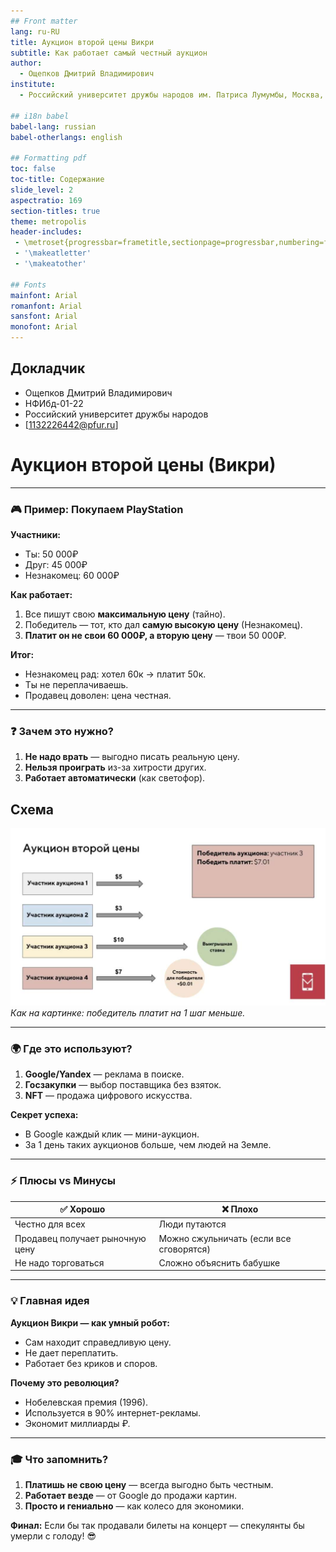 ```yaml
---
## Front matter
lang: ru-RU
title: Аукцион второй цены Викри
subtitle: Как работает самый честный аукцион
author:
  - Ощепков Дмитрий Владимирович
institute:
  - Российский университет дружбы народов им. Патриса Лумумбы, Москва, Россия

## i18n babel
babel-lang: russian
babel-otherlangs: english

## Formatting pdf
toc: false
toc-title: Содержание
slide_level: 2
aspectratio: 169
section-titles: true
theme: metropolis
header-includes:
 - \metroset{progressbar=frametitle,sectionpage=progressbar,numbering=fraction}
 - '\makeatletter'
 - '\makeatother'

## Fonts
mainfont: Arial
romanfont: Arial
sansfont: Arial
monofont: Arial
---
```



## Докладчик


  * Ощепков Дмитрий Владимирович 
  * НФИбд-01-22
  * Российский университет дружбы народов
  * [1132226442@pfur.ru]
  
# Аукцион второй цены (Викри)  

---

### 🎮 Пример: Покупаем PlayStation  
**Участники:**  
- Ты: 50 000₽  
- Друг: 45 000₽  
- Незнакомец: 60 000₽  

**Как работает:**  
1. Все пишут свою **максимальную цену** (тайно).  
2. Победитель — тот, кто дал **самую высокую цену** (Незнакомец).  
3. **Платит он не свои 60 000₽, а вторую цену** — твои 50 000₽.  

**Итог:**  
- Незнакомец рад: хотел 60к → платит 50к.  
- Ты не переплачиваешь.  
- Продавец доволен: цена честная.  

---

### ❓ Зачем это нужно?  
1. **Не надо врать** — выгодно писать реальную цену.  
2. **Нельзя проиграть** из-за хитрости других.  
3. **Работает автоматически** (как светофор).  

## Схема

![Схема](image/1.jpg)  
*Как на картинке: победитель платит на 1 шаг меньше.*

---

### 🌍 Где это используют?  
1. **Google/Yandex** — реклама в поиске.  
2. **Госзакупки** — выбор поставщика без взяток.  
3. **NFT** — продажа цифрового искусства.  

**Секрет успеха:**  
- В Google каждый клик — мини-аукцион.  
- За 1 день таких аукционов больше, чем людей на Земле.  

---

### ⚡️ Плюсы vs Минусы  
| ✅ Хорошо | ❌ Плохо |  
|----------|----------|  
| Честно для всех | Люди путаются |  
| Продавец получает рыночную цену | Можно сжульничать (если все сговорятся) |  
| Не надо торговаться | Сложно объяснить бабушке |  

---

### 💡 Главная идея  
**Аукцион Викри — как умный робот:**  
- Сам находит справедливую цену.  
- Не дает переплатить.  
- Работает без криков и споров.  

**Почему это революция?**  
- Нобелевская премия (1996).  
- Используется в 90% интернет-рекламы.  
- Экономит миллиарды ₽.  

---

### 🎓 Что запомнить?  
1. **Платишь не свою цену** — всегда выгодно быть честным.  
2. **Работает везде** — от Google до продажи картин.  
3. **Просто и гениально** — как колесо для экономики.  

**Финал:** Если бы так продавали билеты на концерт — спекулянты бы умерли с голоду! 😎  